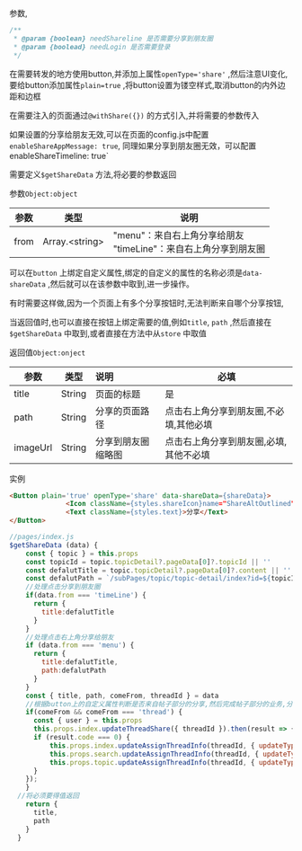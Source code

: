 参数,

```javascript
/**
 * @param {boolean} needShareline 是否需要分享到朋友圈
 * @param {boolead} needLogin 是否需要登录
 */
```

在需要转发的地方使用button,并添加上属性`openType='share'`  ,然后注意UI变化,要给button添加属性`plain=true` ,将button设置为镂空样式,取消button的内外边距和边框

在需要注入的页面通过`@withShare({})` 的方式引入,并将需要的参数传入

如果设置的分享给朋友无效,可以在页面的config.js中配置  `enableShareAppMessage: true`, 同理如果分享到朋友圈无效，可以配置enableShareTimeline: true` 


需要定义`$getShareData` 方法,将必要的参数返回

参数`Object:object` 

| 参数 | 类型            | 说明                                                         |
| ---- | --------------- | ------------------------------------------------------------ |
| from | Array.\<string> | "menu"：来自右上角分享给朋友<br />"timeLine"：来自右上角分享到朋友圈 |

可以在`button` 上绑定自定义属性,绑定的自定义的属性的名称必须是`data-shareData` ,然后就可以在该参数中取到,进一步操作。

有时需要这样做,因为一个页面上有多个分享按钮时,无法判断来自哪个分享按钮,

当返回值时,也可以直接在按钮上绑定需要的值,例如`title`, `path` ,然后直接在`$getShareData` 中取到,或者直接在方法中从`store` 中取值

返回值`Object:onject`

| 参数     | 类型   | 说明               | 必填                                     |
| -------- | ------ | :----------------- | ---------------------------------------- |
| title    | String | 页面的标题         | 是                                       |
| path     | String | 分享的页面路径     | 点击右上角分享到朋友圈,不必填,其他必填 |
| imageUrl | String | 分享到朋友圈缩略图 | 点击右上角分享到朋友圈,必填,其他不必填 |

实例

```html
<Button plain='true' openType='share' data-shareData={shareData}>
              <Icon className={styles.shareIcon}name="ShareAltOutlined" size={14} />
              <Text className={styles.text}>分享</Text>
</Button>
```

```javascript
//pages/index.js
$getShareData (data) {
    const { topic } = this.props 
    const topicId = topic.topicDetail?.pageData[0]?.topicId || ''
    const defalutTitle = topic.topicDetail?.pageData[0]?.content || ''
    const defalutPath = `/subPages/topic/topic-detail/index?id=${topicId}`
    //处理点击分享到朋友圈
    if(data.from === 'timeLine') {
      return {
        title:defalutTitle
      }
    }
  	//处理点击右上角分享给朋友
    if (data.from === 'menu') {
      return {
        title:defalutTitle,
        path:defalutPath
      }
    }
    const { title, path, comeFrom, threadId } = data
    //根据button上的自定义属性判断是否来自帖子部分的分享,然后完成帖子部分的业务,分享后加一
    if(comeFrom && comeFrom === 'thread') {
      const { user } = this.props
      this.props.index.updateThreadShare({ threadId }).then(result => {
      if (result.code === 0) {
          this.props.index.updateAssignThreadInfo(threadId, { updateType: 'share', updatedInfo: result.data, user: user.userInfo });
          this.props.search.updateAssignThreadInfo(threadId, { updateType: 'share', updatedInfo: result.data, user: user.userInfo });
          this.props.topic.updateAssignThreadInfo(threadId, { updateType: 'share', updatedInfo: result.data, user: user.userInfo });
      }
    });
    }
  //将必须要得值返回
    return {
      title,
      path
    }
  }
```

